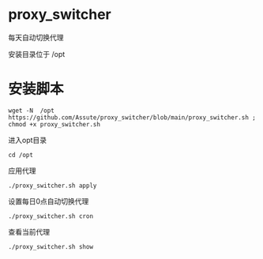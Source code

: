 # proxy_switcher
每天自动切换代理

安装目录位于 /opt

# 安装脚本

```shell script
wget -N  /opt https://github.com/Assute/proxy_switcher/blob/main/proxy_switcher.sh ; chmod +x proxy_switcher.sh
```
进入opt目录
```shell script
cd /opt
```
应用代理
```shell script
./proxy_switcher.sh apply
```
设置每日0点自动切换代理
```shell script
./proxy_switcher.sh cron
```
查看当前代理
```shell script
./proxy_switcher.sh show
```
